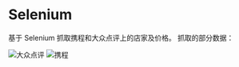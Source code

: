 # Selenium
基于 Selenium 抓取携程和大众点评上的店家及价格。
抓取的部分数据：

![大众点评](https://ws1.sinaimg.cn/large/005PuXYCgy1fq43vnmcn6j309a083dg5.jpg)
![携程](https://ws1.sinaimg.cn/large/005PuXYCgy1fq43psdz4kj30cc080dg0.jpg)
